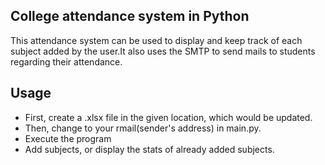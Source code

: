## College attendance system in Python

This attendance system can be used to display and keep track of each subject added by the user.It also uses the SMTP to send mails to students regarding their attendance.

## Usage
- First, create a .xlsx file in the given location, which would be updated.
- Then, change to your rmail(sender's address) in main.py.
- Execute the program
- Add subjects, or display the stats of already added subjects. 
